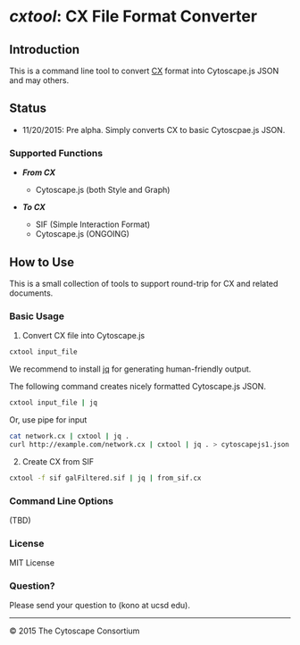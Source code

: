# ___cxtool___: CX File Format Converter

## Introduction
This is a command line tool to convert [CX](https://docs.google.com/document/d/1kAUzVj6X86YCWHnTyZtybh1lt4zO-M6anCMJBD_PyG0/edit?usp=sharing) 
format into Cytoscape.js JSON and may others.

## Status
* 11/20/2015: Pre alpha.  Simply converts CX to basic Cytoscpae.js JSON.

### Supported Functions

* ___From CX___
    * Cytoscape.js (both Style and Graph)
    
* ___To CX___
    * SIF (Simple Interaction Format)
    * Cytoscape.js (ONGOING)

## How to Use
This is a small collection of tools to support round-trip for CX and 
related documents.
 
### Basic Usage

1. Convert CX file into Cytoscape.js

```bash
cxtool input_file
```

We recommend to install [jq](https://stedolan.github.io/jq/) for generating human-friendly output.
 
The following command creates nicely formatted Cytoscape.js JSON. 

```bash
cxtool input_file | jq
```

Or, use pipe for input

```bash
cat network.cx | cxtool | jq .
curl http://example.com/network.cx | cxtool | jq . > cytoscapejs1.json
```

2. Create CX from SIF

```bash
cxtool -f sif galFiltered.sif | jq | from_sif.cx
```


### Command Line Options
(TBD)

### License
MIT License

### Question?
Please send your question to (kono at ucsd edu).

----

&copy; 2015 The Cytoscape Consortium
